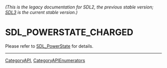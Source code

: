 ###### (This is the legacy documentation for SDL2, the previous stable version; [SDL3](https://wiki.libsdl.org/SDL3/) is the current stable version.)
# SDL_POWERSTATE_CHARGED

Please refer to [SDL_PowerState](SDL_PowerState) for details.

----
[CategoryAPI](CategoryAPI), [CategoryAPIEnumerators](CategoryAPIEnumerators)

